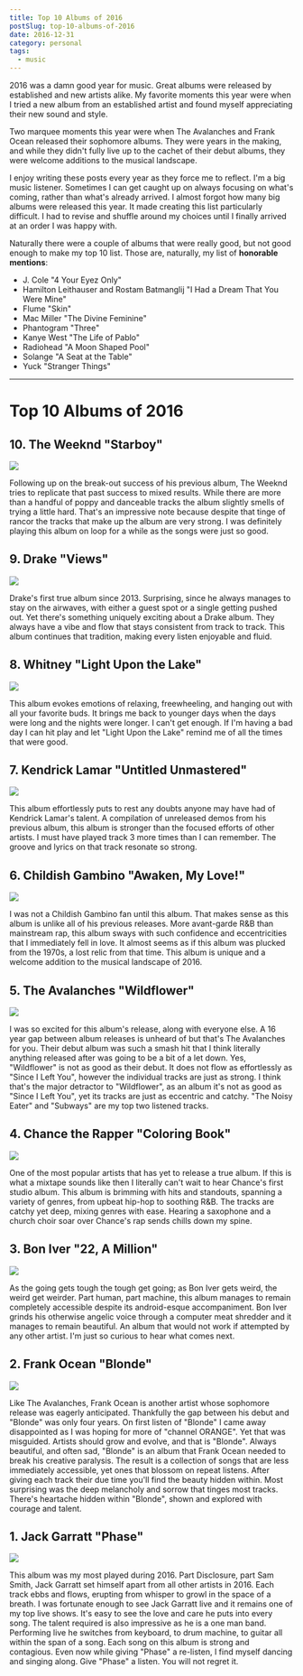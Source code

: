 ```yaml
---
title: Top 10 Albums of 2016
postSlug: top-10-albums-of-2016
date: 2016-12-31
category: personal
tags:
  - music
---
```


2016 was a damn good year for music. Great albums were released by established and new artists alike. My favorite moments this year were when I tried a new album from an established artist and found myself appreciating their new sound and style.

Two marquee moments this year were when The Avalanches and Frank Ocean released their sophomore albums. They were years in the making, and while they didn't fully live up to the cachet of their debut albums, they were welcome additions to the musical landscape.

I enjoy writing these posts every year as they force me to reflect. I'm a big music listener. Sometimes I can get caught up on always focusing on what's coming, rather than what's already arrived. I almost forgot how many big albums were released this year. It made creating this list particularly difficult. I had to revise and shuffle around my choices until I finally arrived at an order I was happy with.

Naturally there were a couple of albums that were really good, but not good enough to make my top 10 list. Those are, naturally, my list of **honorable mentions**:

- J. Cole "4 Your Eyez Only"
- Hamilton Leithauser and Rostam Batmanglij "I Had a Dream That You Were Mine"
- Flume "Skin"
- Mac Miller "The Divine Feminine"
- Phantogram "Three"
- Kanye West "The Life of Pablo"
- Radiohead "A Moon Shaped Pool"
- Solange "A Seat at the Table"
- Yuck "Stranger Things"

---

# Top 10 Albums of 2016

## 10. The Weeknd "Starboy"

![](/images/posts/2016/12/top10albumsfrom2016/The_Weeknd_-_Starboy.png)

Following up on the break-out success of his previous album, The Weeknd tries to replicate that past success to mixed results. While there are more than a handful of poppy and danceable tracks the album slightly smells of trying a little hard. That's an impressive note because despite that tinge of rancor the tracks that make up the album are very strong. I was definitely playing this album on loop for a while as the songs were just so good.

## 9. Drake "Views"

![](/images/posts/2016/12/top10albumsfrom2016/Drake_-_Views.jpg)

Drake's first true album since 2013. Surprising, since he always manages to stay on the airwaves, with either a guest spot or a single getting pushed out. Yet there's something uniquely exciting about a Drake album. They always have a vibe and flow that stays consistent from track to track. This album continues that tradition, making every listen enjoyable and fluid.

## 8. Whitney "Light Upon the Lake"

![](/images/posts/2016/12/top10albumsfrom2016/Whitney_-_Light_Upon_the_Lake.jpg)

This album evokes emotions of relaxing, freewheeling, and hanging out with all your favorite buds. It brings me back to younger days when the days were long and the nights were longer. I can't get enough. If I'm having a bad day I can hit play and let "Light Upon the Lake" remind me of all the times that were good.

## 7. Kendrick Lamar "Untitled Unmastered"

![](/images/posts/2016/12/top10albumsfrom2016/Kendrick_Lamar_-_Untitled_Unmastered.jpeg)

This album effortlessly puts to rest any doubts anyone may have had of Kendrick Lamar's talent. A compilation of unreleased demos from his previous album, this album is stronger than the focused efforts of other artists. I must have played track 3 more times than I can remember. The groove and lyrics on that track resonate so strong.

## 6. Childish Gambino "Awaken, My Love!"

![](/images/posts/2016/12/top10albumsfrom2016/Childish_Gambino_-_Awaken_My_Love.jpg)

I was not a Childish Gambino fan until this album. That makes sense as this album is unlike all of his previous releases. More avant-garde R&B than mainstream rap, this album sways with such confidence and eccentricities that I immediately fell in love. It almost seems as if this album was plucked from the 1970s, a lost relic from that time. This album is unique and a welcome addition to the musical landscape of 2016.

## 5. The Avalanches "Wildflower"

![](/images/posts/2016/12/top10albumsfrom2016/The_Avalanches_-_Wildflower.jpg)

I was so excited for this album's release, along with everyone else. A 16 year gap between album releases is unheard of but that's The Avalanches for you. Their debut album was such a smash hit that I think literally anything released after was going to be a bit of a let down. Yes, "Wildflower" is not as good as their debut. It does not flow as effortlessly as "Since I Left You", however the individual tracks are just as strong. I think that's the major detractor to "Wildflower", as an album it's not as good as "Since I Left You", yet its tracks are just as eccentric and catchy. "The Noisy Eater" and "Subways" are my top two listened tracks.

## 4. Chance the Rapper "Coloring Book"

![](/images/posts/2016/12/top10albumsfrom2016/Chance_the_Rapper_-_Coloring_Book.jpg)

One of the most popular artists that has yet to release a true album. If this is what a mixtape sounds like then I literally can't wait to hear Chance's first studio album. This album is brimming with hits and standouts, spanning a variety of genres, from upbeat hip-hop to soothing R&B. The tracks are catchy yet deep, mixing genres with ease. Hearing a saxophone and a church choir soar over Chance's rap sends chills down my spine.

## 3. Bon Iver "22, A Million"

![](/images/posts/2016/12/top10albumsfrom2016/Bon_Iver_-_22_A_Million.jpg)

As the going gets tough the tough get going; as Bon Iver gets weird, the weird get weirder. Part human, part machine, this album manages to remain completely accessible despite its android-esque accompaniment. Bon Iver grinds his otherwise angelic voice through a computer meat shredder and it manages to remain beautiful. An album that would not work if attempted by any other artist. I'm just so curious to hear what comes next.

## 2. Frank Ocean "Blonde"

![](/images/posts/2016/12/top10albumsfrom2016/Frank_Ocean_-_Blonde.jpg)

Like The Avalanches, Frank Ocean is another artist whose sophomore release was eagerly anticipated. Thankfully the gap between his debut and "Blonde" was only four years. On first listen of "Blonde" I came away disappointed as I was hoping for more of "channel ORANGE". Yet that was misguided. Artists should grow and evolve, and that is "Blonde". Always beautiful, and often sad, "Blonde" is an album that Frank Ocean needed to break his creative paralysis. The result is a collection of songs that are less immediately accessible, yet ones that blossom on repeat listens. After giving each track their due time you'll find the beauty hidden within. Most surprising was the deep melancholy and sorrow that tinges most tracks. There's heartache hidden within "Blonde", shown and explored with courage and talent.

## 1. Jack Garratt "Phase"

![](/images/posts/2016/12/top10albumsfrom2016/Jack_Garratt_-_Phase.jpeg)

This album was my most played during 2016. Part Disclosure, part Sam Smith, Jack Garratt set himself apart from all other artists in 2016. Each track ebbs and flows, erupting from whisper to growl in the space of a breath. I was fortunate enough to see Jack Garratt live and it remains one of my top live shows. It's easy to see the love and care he puts into every song. The talent required is also impressive as he is a one man band. Performing live he switches from keyboard, to drum machine, to guitar all within the span of a song. Each song on this album is strong and contagious. Even now while giving "Phase" a re-listen, I find myself dancing and singing along. Give "Phase" a listen. You will not regret it.
